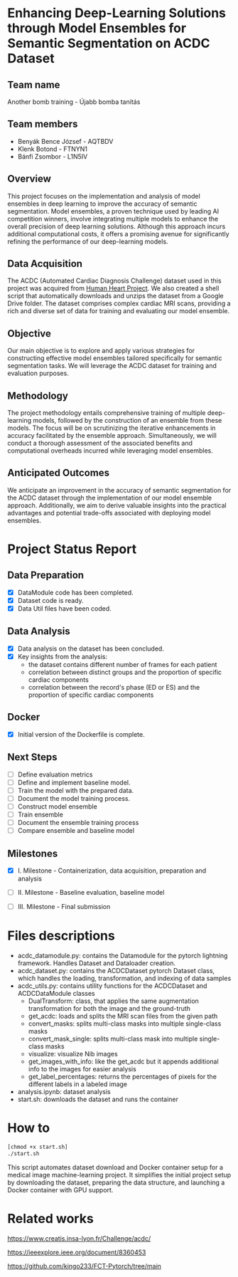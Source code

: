 #  Enhancing Deep-Learning Solutions through Model Ensembles for Semantic Segmentation on ACDC Dataset

## Team name
Another bomb training - Újabb bomba tanítás

## Team members

- Benyák Bence József - AQTBDV
- Klenk Botond - FTNYN1
- Bánfi Zsombor - L1N5IV

## Overview
This project focuses on the implementation and analysis of model ensembles in deep learning to improve the accuracy of semantic segmentation. Model ensembles, a proven technique used by leading AI competition winners, involve integrating multiple models to enhance the overall precision of deep learning solutions. Although this approach incurs additional computational costs, it offers a promising avenue for significantly refining the performance of our deep-learning models.

## Data Acquisition
The ACDC (Automated Cardiac Diagnosis Challenge) dataset used in this project was acquired from [Human Heart Project](https://humanheart-project.creatis.insa-lyon.fr/database/#collection/637218c173e9f0047faa00fb). We also created a shell script that automatically downloads and unzips the dataset from a Google Drive folder. The dataset comprises complex cardiac MRI scans, providing a rich and diverse set of data for training and evaluating our model ensemble.


## Objective
Our main objective is to explore and apply various strategies for constructing effective model ensembles tailored specifically for semantic segmentation tasks. We will leverage the ACDC dataset for training and evaluation purposes.


## Methodology
The project methodology entails comprehensive training of multiple deep-learning models, followed by the construction of an ensemble from these models. The focus will be on scrutinizing the iterative enhancements in accuracy facilitated by the ensemble approach. Simultaneously, we will conduct a thorough assessment of the associated benefits and computational overheads incurred while leveraging model ensembles.

## Anticipated Outcomes
We anticipate an improvement in the accuracy of semantic segmentation for the ACDC dataset through the implementation of our model ensemble approach. Additionally, we aim to derive valuable insights into the practical advantages and potential trade-offs associated with deploying model ensembles. 


# Project Status Report

## Data Preparation
- [x] DataModule code has been completed.
- [x] Dataset code is ready.
- [x] Data Util files have been coded.

## Data Analysis
- [x] Data analysis on the dataset has been concluded.
- [x] Key insights from the analysis:
  - the dataset contains different number of frames for each patient
  - correlation between distinct groups and the proportion of specific cardiac components
  - correlation between the record's phase (ED or ES) and the proportion of specific cardiac components

## Docker
- [x] Initial version of the Dockerfile is complete.

## Next Steps
- [ ] Define evaluation metrics
- [ ] Define and implement baseline model.
- [ ] Train the model with the prepared data.
- [ ] Document the model training process.
- [ ] Construct model ensemble
- [ ] Train ensemble
- [ ] Document the ensemble training process
- [ ] Compare ensemble and baseline model

## Milestones
- [x] I. Milestone  - Containerization, data acquisition, preparation and analysis
- [ ] II. Milestone - Baseline evaluation, baseline model
- [ ] III. Milestone - Final submission


# Files descriptions
 - acdc_datamodule.py: contains the Datamodule for the pytorch lightning framework. Handles Dataset and Dataloader creation.
 - acdc_dataset.py: contains the ACDCDataset pytorch Dataset class, which handles the loading, transformation, and indexing of data samples
 - acdc_utils.py: contains utility functions for the ACDCDataset and ACDCDataModule classes
   - DualTransform: class, that applies the same augmentation transformation for both the image and the ground-truth
   - get_acdc: loads and splits the MRI scan files from the given path
   - convert_masks: splits multi-class masks into multiple single-class masks
   - convert_mask_single: splits multi-class mask into multiple single-class masks
   - visualize: visualize Nib images
   - get_images_with_info: like the get_acdc but it appends additional info to the images for easier analysis
   - get_label_percentages: returns the percentages of pixels for the different labels in a labeled image
 - analysis.ipynb: dataset analysis
 - start.sh: downloads the dataset and runs the container

# How to

   ```bash
   [chmod +x start.sh]
   ./start.sh
   ```

This script automates dataset download and Docker container setup for a medical image machine-learning project. It simplifies the initial project setup by downloading the dataset, preparing the data structure, and launching a Docker container with GPU support.

# Related works
https://www.creatis.insa-lyon.fr/Challenge/acdc/

https://ieeexplore.ieee.org/document/8360453

https://github.com/kingo233/FCT-Pytorch/tree/main
